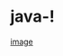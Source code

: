 # java-!
[image](https://github.com/gpals4431/java-/assets/129164893/e1c6d71c-d3e0-40a0-a8d3-2903f3156196)
